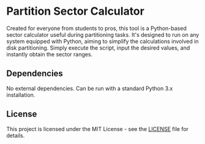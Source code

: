 # Partition Sector Calculator

Created for everyone from students to pros, this tool is a Python-based sector calculator useful during partitioning tasks. It's designed to run on any system equipped with Python, aiming to simplify the calculations involved in disk partitioning. Simply execute the script, input the desired values, and instantly obtain the sector ranges.

## Dependencies

No external dependencies. Can be run with a standard Python 3.x installation. 

## License

This project is licensed under the MIT License - see the [LICENSE](LICENSE) file for details.
